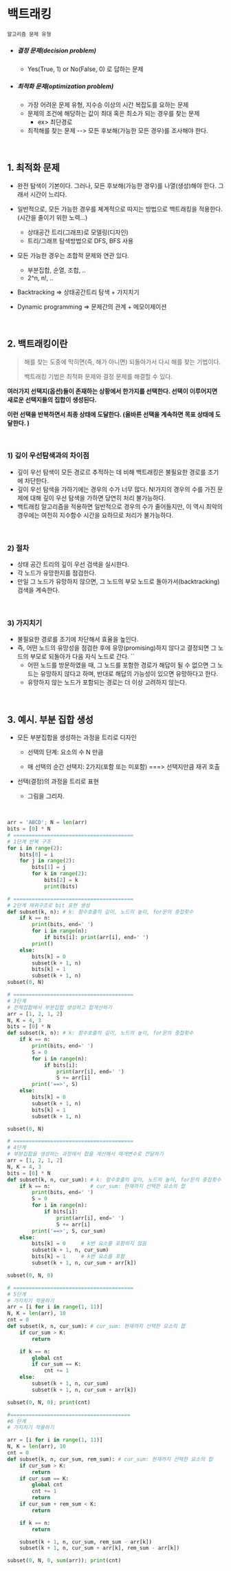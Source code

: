 # 백트래킹

`알고리즘 문제 유형`

- ##### 결정 문제(decision problem)

  - Yes(True, 1) or No(False, 0) 로 답하는 문제

- ##### 최적화 문제(optimization problem)

  - 가장 어려운 문제 유형, 지수승 이상의 시간 복잡도를 요하는 문제
  - 문제의 조건에 해당하는 값이 최대 혹은 최소가 되는 경우를 찾는 문제
    - ex> 최단경로
  - 최적해를 찾는 문제 --> 모든 후보해(가능한 모든 경우)를 조사해야 한다.

<br>

## 1. 최적화 문제 

- 완전 탐색이 기본이다. 그러나, 모든 후보해(가능한 경우)를 나열(생성)해야 한다. 그래서 시간이 느리다.

- 일반적으로, 모든 가능한 경우를 쳬계적으로 따지는 방법으로 백트래킹을 적용한다. (시간을 줄이기 위한 노력...)
  - 상태공간 트리(그래프)로 모델링(디자인)
  - 트리/그래프 탐색방법으로 DFS, BFS 사용
- 모든 가능한 경우는 조합적 문제와 연관 있다.
  - 부분집합, 순열, 조합, ..
  - 2^n, n!, ..
- Backtracking => 상태공간트리 탐색 + 가지치기
- Dynamic programming => 문제간의 관계 +  메모이제이션

<br>

## 2. 백트래킹이란

>  해를 찾는 도중에 막히면(즉, 해가 아니면) 되돌아가서 다시 해를 찾는 기법이다. 
>
>  백트래킹 기법은 최적화 문제와 결정 문제를 해결할 수 있다. 

**여러가지 선택지(옵션)들이 존재하는 상황에서 한가지를 선택한다. 선택이 이루어지면 새로운 선택지들의 집합이 생성된다.**

**이런 선택을 반복하면서 최종 상태에 도달한다. (올바른 선택을 계속하면 목표 상태에 도달한다. )**

<br>

### 1) 깊이 우선탐색과의 차이점

- 깊이 우선 탐색이 모든 경로르 추적하는 데 비해 백트래킹은 불필요한 경로를 조기에 차단한다. 
- 깊이 우선 탐색을 가하기에는 경우의 수가 너무 많다. N!가지의 경우의 수를 가진 문제에 대해 깊이 우선 탐색을 가하면 당연히 처리 불가능하다. 
- 백트래킹 알고리즘을 적용하면 일반적으로 경우의 수가 줄어들지만, 이 역시 최악의 경우에는 여전히 지수함수 시간을 요하므로 처리가 불가능하다. 

<br>

### 2) 절차 

- 상태 공간 트리의 깊이 우선 검색을 실시한다.
- 각 노드가 유망한지를 점검한다.
- 만일 그 노드가 유망하지 않으면, 그 노드의 부모 노드로 돌아가서(backtracking) 검색을 계속한다. 

<br>

### 3) 가지치기

- 불필요한 경로를 조기에 차단해서 효율을 높인다.
- 즉, 어떤 노드의 유망성을 점검한 후에 유망(promising)하지 않다고 결정되면 그 노드의 부모로 되돌아가 다음 자식 노드로 간다. ``
  - 어떤 노드를 방문하였을 때, 그 노드를 포함한 경로가 해답이 될 수 없으면 그 노드는 유망하지 않다고 하며, 반대로 해답의 가능성이 있으면 유망하다고 한다. 
  - 유망하지 않는 노드가 포함되는 경로는 더 이상 고려하지 않는다.  

<br>

## 3. 예시. 부분 집합 생성

- 모든 부분집합을 생성하는 과정을 트리로 디자인

  - 선택의 단계: 요소의 수 N 만큼

  - 매 선택의 순간 선택지: 2가지(포함 또는 미포함) ===> 선택지만큼 재귀 호출

- 선택(결정)의 과정을 트리로 표현
  - 그림을 그리자.

<br>

```python
arr = 'ABCD'; N = len(arr)
bits = [0] * N
# =======================================
# 1단계 반복 구조
for i in range(2):
    bits[0] = i
    for j in range(2):
        bits[1] = j
        for k in range(2):
            bits[2] = k
            print(bits)

# =======================================
# 2단계 재귀구조로 bit 표현 생성
def subset(k, n): # k: 함수호출의 깊이, 노드의 높이, for문의 중첩횟수
    if k == n:
        print(bits, end=' ')
        for i in range(n):
            if bits[i]: print(arr[i], end=' ')
        print()
    else:
        bits[k] = 0
        subset(k + 1, n)
        bits[k] = 1
        subset(k + 1, n)
subset(0, N)

# =======================================
# 3단계
# 전체집합에서 부분집합 생성하고 합계산하기
arr = [1, 2, 1, 2]
N, K = 4, 3
bits = [0] * N
def subset(k, n): # k: 함수호출의 깊이, 노드의 높이, for문의 중첩횟수
    if k == n:
        print(bits, end=' ')
        S = 0
        for i in range(n):
            if bits[i]:
                print(arr[i], end=' ')
                S += arr[i]
        print('==>', S)
    else:
        bits[k] = 0
        subset(k + 1, n)
        bits[k] = 1
        subset(k + 1, n)

subset(0, N)

# =======================================
# 4단계
# 부분집합을 생성하는 과정에서 합을 계산해서 매개변수로 전달하기
arr = [1, 2, 1, 2]
N, K = 4, 3
bits = [0] * N
def subset(k, n, cur_sum): # k: 함수호출의 깊이, 노드의 높이, for문의 중첩횟수
    if k == n:             # cur_sum: 현재까지 선택한 요소의 합
        print(bits, end=' ')
        S = 0
        for i in range(n):
            if bits[i]:
                print(arr[i], end=' ')
                S += arr[i]
        print('==>', S, cur_sum)
    else:
        bits[k] = 0     # k번 요소를 포함하지 않음
        subset(k + 1, n, cur_sum)
        bits[k] = 1     # k번 요소를 포함
        subset(k + 1, n, cur_sum + arr[k])

subset(0, N, 0)

# =======================================
# 5단계
# 가지치기 작용하기
arr = [i for i in range(1, 11)]
N, K = len(arr), 10
cnt = 0
def subset(k, n, cur_sum): # cur_sum: 현재까지 선택한 요소의 합
    if cur_sum > K:
        return

    if k == n:
        global cnt
        if cur_sum == K:
            cnt += 1
    else:
        subset(k + 1, n, cur_sum)
        subset(k + 1, n, cur_sum + arr[k])

subset(0, N, 0); print(cnt)

#=======================================
#6 단계
# 가지치기 작용하기

arr = [i for i in range(1, 11)]
N, K = len(arr), 10
cnt = 0
def subset(k, n, cur_sum, rem_sum): # cur_sum: 현재까지 선택한 요소의 합
    if cur_sum > K:
        return
    if cur_sum == K:
        global cnt
        cnt += 1
        return
    if cur_sum + rem_sum < K:
        return

    if k == n:
        return

    subset(k + 1, n, cur_sum, rem_sum - arr[k])
    subset(k + 1, n, cur_sum + arr[k], rem_sum - arr[k])

subset(0, N, 0, sum(arr)); print(cnt)

```

<br>
